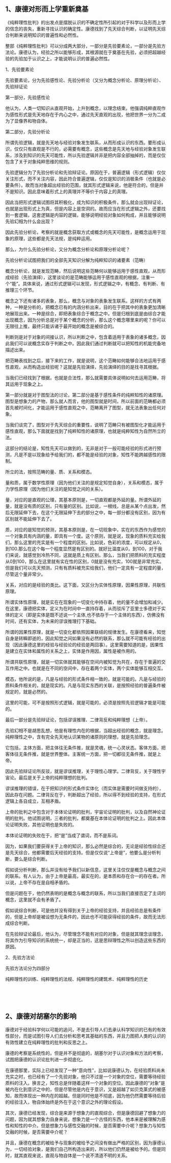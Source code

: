 <h2>1、康德对形而上学重新奠基</h2><p data-pid="b8FG0eV9">《纯粹理性批判》的出发点是摆脱认识的不确定性所引起的对于科学以及形而上学的信念的丧失，重新寻找认识的确定性。康德找到了先天综合判断，以证明先天综合判断来说明知识的普遍性和必然性。</p><p data-pid="AbwvB5SK">整部《纯粹理性批判》可以分成两大部分，一部分是先验要素论，一部分是先验方法论。康德认为，经验之所以能够形成，其根源就在于奠基在先验，必须把超越经验的先验加于认识之上，才能说明认识的普遍必然性。</p><p data-pid="crxLeMgI">1、先验要素论</p><p data-pid="bwZ-Gwyx">先验要素论，分为先验感性论、先验分析论（又分为概念分析论、原理分析论）、先验辩证论</p><p data-pid="5eEx1rC2">第一部分，先验感性论</p><p data-pid="25xwnems">他认为，人类一切知识从直观开始，上升到概念，以理念结束。他强调纯粹直观作为感性形式是先天地存在于内心之中，通过先天直观的出现，他把世界一分为二成为了显像界和物自体。</p><p data-pid="ASW2lHl_">第二部分，先验分析论</p><p data-pid="ocOOaz45">所谓先验逻辑，就是先天地与经验对象发生联系，从而形成认识的东西。要形成认识，仅仅只有直观是不行的，必需要有概念，这些概念是先天地与经验对象发生联系，涉及到知识的先天可能性，所以先验逻辑并非是把内容全部抽掉的，而是仅仅包含了关于对象纯粹思维的规则。</p><p data-pid="5m87nLBL">先验逻辑分为了先验分析论和先验辩证论。原因在于，普遍逻辑（形式逻辑）仅仅关注形式，而不关注内容，因此符合普遍逻辑，仅仅是知识的消极条件（也就是必要条件）。故而当对象超出经验的范围，就其形式逻辑来说，他是符合的，但是并不是知识。因此意味着形式上的真理并不等价于内容上的真理。</p><p data-pid="GdRTTGHc">因此当把形式逻辑试图将其积极化，成为知识的积极条件，那么就会出现辩证论，也就是出现形式上为真，但是内容上是空洞的。故而应当在形式逻辑之外，还要找到一套逻辑，这套逻辑是内容的逻辑，能够说明经验对象如何构成，并且能够说明先验幻相为什么会出现？</p><p data-pid="JNhF2eyW">因此先验分析论，考察的就是概念获取方式或概念的先天可能性，是概念运用于现象的原理，这些都是先天法规，是纯粹运用。</p><p data-pid="fMTbvMu2">那么，为什么先验分析论，又分为概念分析论和原理分析论呢？</p><p data-pid="1bkm18RZ">先验分析论试图把我们的全部先天知识分解为纯粹知识的诸要素（范畴）</p><p data-pid="wqIDZRGK">概念分析论，就是发现范畴，然后说明这些范畴何以能够运用于感性直观，从而形成经验（先验演绎），这里谈论的是范畴能够运用于感性直观的根据，注重一个“能”。具体来说，通过形式逻辑可以发现，形式逻辑之中，有概念、有判断、有推理三个环节。</p><p data-pid="RErIDHza">概念之下还有诸多的表象，那么，概念与对象的表象发生联系。这样的方式有两种，一种是分析的，把概念已有的内涵分析出来，目的在于把其中的表象更加清晰地展现出来。一种是综合，即把表象综合于概念之中。但是归根到底是由综合才能出现概念，因为分析总是对于某个概念的分析，那么这个概念哪里来的呢？你可以无限往上推，最终只能诉诸于最开始的概念是被综合的。</p><p data-pid="GTTrU_2r">判断则是对于对象的间接认识，所以判断之中，包含着适用于表象的诸多概念，因此我们可以说概念实存于判断之中。因此我们通过判断就可以把知性的机能完备地描述出来。</p><p data-pid="8yZsecNh">把范畴表找到之后，接下来的工作，就是说明，这个范畴如何能够合法地运用于感性直观，从而构造出经验呢？这就是先验演绎，先验演绎的目的是找寻其根据。</p><p data-pid="PTaRQiwB">当我们已经找到了根据，也就是合法性，那么就需要具体说明如何去运用范畴，将其运用于现象之上。</p><p data-pid="ykMnZruI">第一部分就是对于图型法的讨论，第二部分是基于感性条件的纯粹知性的诸原理。图型是想象力的产物，那么就人而言，他的图型就是时间，所以前面的范畴都必须首先被时间化，才能运用于感性直观之中，范畴离开了图型，就无法表象出任何对象。</p><p data-pid="8AqO6Uqa">当我们谈完了，图型对于先天综合的重要性，说明了范畴只有被图型化才能运用于感性直观，那么下面就是找到了纯粹知性的诸原理，也就是纯粹知性为自然所立的法。</p><p data-pid="uZVHRQ4l">这部分的结论是，知性先天可以做到的，无非是对于一般可能经验的形式进行预测，凡是不是以现象给予给我们的，都不能是经验的对象，知性不能跨越感性的限制。</p><p data-pid="1UM6iC1B">所立的法，按照范畴的量、质、关系和模态。</p><p data-pid="uJmExFqZ">量和质，属于数学性原理（因为他们关注的是规定知觉自身），关系和模态，属于力学性原理（因为他们关注的是知觉之间的关系）。</p><p data-pid="4NZSjQVY">量，对应的是直观的公理，其基本原则是，一切直观都是外延的量。所谓外延的量，就是没有质的区别，只有量的区别。比如说，一根线，总是从某个点出发，然后无限延伸下去，在这个无限延伸下去的部分之中，每一部分都没有区别，因为有区别就不能延伸下去了。</p><p data-pid="Np81LjdM">质，对应的是知觉的预测，其基本原则是，在一切现象中，实在的东西作为感觉的一个对象具有内涵的量，即具有一个度。这个原则，就是说，现象的质料充实给我们，那么这里的充实是有一个程度的区别。比如说，色彩的浓度，可以规定从0，到100.那么在这个每一个程度显然是有区别的。就好比温度从0，到100，对于我们来说，就感觉到冷热不同，这就是质上有区别。那么，当我们把质料的充实程度从0到100，那么在这里就有实在性的区别，0就是没有充实，100就是非常充实。但是我们可以先天预测，只有有质料被充实给我们，他们一定具有一定程度的量，尽管这个量非常少。</p><p data-pid="uGagS9Ey">关系，对应的是经验的类比。这下面，又区分为实体性原理，因果性原理，共联性原理。</p><p data-pid="j0FoXxvQ">所谓实体性原理，就是实在在现象的一切变化中持存着，他的量不会增加和减少。在这里，康德把实体，定义为在时间中一直持存着，从而驳斥了亚里士多德对于实体的定义（即是实体是既不述说一个主体,也不依存于一个主体的东西），仿佛没有时间，还有实体，为未来的谬误推理打下基础。</p><p data-pid="9hNXixcr">所谓的因果性原理，就是一切变化都依照因果联结的规律发生。在康德看来，知觉自身是转瞬即逝的，因此知觉之间如果没有必然的联系，那么就不可能有经验的出现（因此康德这里的经验与经验论的经验是两回事）。这里需要知道的是，因果性是建立在实体和属性的关系之上，实体是作用因，属性是被作用的。</p><p data-pid="_Rbj51q0">所谓共联性原理，就是一切实体就其能够在空间内被知觉为共在，存在于普遍的交互作用之中。也就是在不同的空间中，存在着两个实体，两个实体能够互相交互。</p><p data-pid="snrhXrjk">模态，他所说的是，凡是与经验的形式条件相一致的，就是可能的。凡是与经验的质料条件相关的，就是现实的。凡是与现实东西的关联，是按照经验的普遍条件被规定的，就是必然的。</p><p data-pid="qm7tl61F">这里的可能，可不是按照形式逻辑，就是可能的，必须是按照先验逻辑才能是可能的。</p><p data-pid="kFdVKkms">最后一部分是先验辩证论，包括谬误推理、二律背反和纯粹理想（上帝）。</p><p data-pid="-iWiZbe6">先验幻相不是胡思乱想，他是有理性内在的根据，当超出经验的概念，就是理念。纯粹理性之中，含有完全先天地认识某物的诸原则的理想，就是先验理念。</p><p data-pid="i9aMw_kR">它包括，主体方面，把主体往无条件推，就是灵魂，统一心灵状态。客体方面，把客体往无条件推，就是世界整体。主客统一方面，把一切都往无条件推，就是上帝。</p><p data-pid="o8gDVjoB">因此先验辩证论所反驳，就是谬误推理，关于理性心理学。二律背反，关于理性宇宙论。最后是关于上帝的纯粹理想的批判。</p><p data-pid="E8GmRJd-">谬误推理的错误，在于把知识的形式条件实体化（而实体是需要时间做支持的），因此存在问题。二律背反在于，判断超出了经验，所以得不到经验的支持，在形式逻辑上各自成立，互相矛盾。</p><p data-pid="HQA0IS-M">上帝的批判之中包含对于本体论证明的批判，宇宙论证明的批判，以及自然神论证明的批判。他试图说明，三者的批判，都奠基在本体论证明的批判之上。因此本体论证明失败，其他证明也是失败的。</p><p data-pid="OFE02RFK">本体论证明的失败在于，把“是”当成了谓词，而不是系词。</p><p data-pid="MNADlZDL">因为，如果我们要获得关于上帝的知识，那么必然是综合的，无论是经验性综合还是先天综合，他都需要后天经验的支持。但是仅仅说“上帝是”，他要么是分析判断，要么是综合判断。</p><p data-pid="Y-LMjPso">假如说分析判断，那么并没有给予我们以新信息，这里关注仅仅是概念与概念之间的联系。有人认为，由于上帝是最高，最实在的，是本质和存在合一的存在者。所以说，上帝不存在是自相矛盾的。</p><p data-pid="hkZX9Sx7">但是问题在于，他仍然表明的是概念与概念的联系，所以当我们直接否定了主词的概念，这里就不会有矛盾了。</p><p data-pid="Fl1xTOci">假如说综合判断，可是他并没有得到关于上帝的经验支持，并且经验总是有条件的，但是上帝却是被设想为无条件的，因此也不可能获得经验的条件，故而无法形成综合判断。</p><p data-pid="qYoCbtRk">在先验辩证论最后，他认为，尽管理念不能有对应的对象，但是就其理念谈理念，将其作为引导知识的系统统一，却是正当的，这是思辩理性之所以创造这些东西的原因。</p><p data-pid="PiDFBU-v">2、先验方法论</p><p data-pid="0XP_jN8z">先验方法论分为四部分</p><p data-pid="ClWnJLsH">纯粹理性的训练、纯粹理性的法规、纯粹理性的建筑术、纯粹理性的历史</p><p><br></p><p><br></p><h2>2、康德对胡塞尔的影响</h2><p data-pid="xHN91WB6">康德对于经验科学何以可能的追问，不是去引导人们去承认科学知识的已有的有效性部分，而是试图引导人们去分析和思考其基础的东西，并且力图把人类的认识的有效性建立在纯粹理性的批判和反思之上。</p><p data-pid="rKyh5DI7">康德的考察是系统性的，但是并不是彻底的，胡塞尔对于认识对象和方法的考察，试图把康德的认识论批判进一步彻底化。</p><p data-pid="xanAVgxW">在康德那里，实际上已经发现了一种“意向性”，比如说康德认为，在经验质料尚未充实之时，也已经有了一个先验对象，他只不过是一个对象的空位，需要等待经验质料的注入。换言之，知性总是伴随着这样一个对象的空位。因此康德的“对象”是被内在化到意识之中的，但是尽管他是内在于意识，又是超越了如贝克莱式的被感知，故而体现出一种内在的超越。但是同时他是不彻底，因为他仍然需要等待后验的经验注入，物自体始终是外在于这个意识之外的理论假设。</p><p data-pid="eYsesncc">其次，康德已经发现，综合是来源于想象力的直观综合，但是康德回避了想象力的问题，因为就其想象力自身来说，想象力是一个古怪的东西，他本来是被理解为感性和知性的中介。但是想象力与感性交融的时候，是否需要中介呢？想象力与知性交融的时候，是否需要中介呢？</p><p data-pid="aWNofXer">并且，康德在概念的被给予与现象的被给予之间没有做出严格的区别，因为康德认为，一切经验对象，是我们自己所构造出来的，所以他们仍然是被给予的。但是同时，就其直观来说，直观与物自体是一个说不清道不明的关系。</p><p></p><p></p>